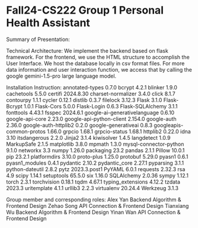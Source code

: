 # Fall24-CS222 Group 1 Personal Health Assistant

Summary of Presentation:


Technical Architecture:
We implement the backend based on flask framework. For the frontend, we use the HTML structure to accomplish the User Interface. We host the database locally in csv format files. For more data information and user interaction function, we access that by calling the google gemini-1.5-pro large language model.

Installation Instruction:
annotated-types              0.7.0
bcrypt                       4.2.1
blinker                      1.9.0
cachetools                   5.5.0
certifi                      2024.8.30
charset-normalizer           3.4.0
click                        8.1.7
contourpy                    1.1.1
cycler                       0.12.1
distlib                      0.3.7
filelock                     3.12.3
Flask                        3.1.0
Flask-Bcrypt                 1.0.1
Flask-Cors                   5.0.0
Flask-Login                  0.6.3
Flask-SQLAlchemy             3.1.1
fonttools                    4.43.1
fsspec                       2024.6.1
google-ai-generativelanguage 0.6.10
google-api-core              2.23.0
google-api-python-client     2.154.0
google-auth                  2.36.0
google-auth-httplib2         0.2.0
google-generativeai          0.8.3
googleapis-common-protos     1.66.0
grpcio                       1.68.1
grpcio-status                1.68.1
httplib2                     0.22.0
idna                         3.10
itsdangerous                 2.2.0
Jinja2                       3.1.4
kiwisolver                   1.4.5
langdetect                   1.0.9
MarkupSafe                   2.1.5
matplotlib                   3.8.0
mpmath                       1.3.0
mysql-connector-python       9.1.0
networkx                     3.3
numpy                        1.26.0
packaging                    23.2
pandas                       2.1.1
Pillow                       10.0.1
pip                          23.2.1
platformdirs                 3.10.0
proto-plus                   1.25.0
protobuf                     5.29.0
pyasn1                       0.6.1
pyasn1_modules               0.4.1
pydantic                     2.10.2
pydantic_core                2.27.1
pyparsing                    3.1.1
python-dateutil              2.8.2
pytz                         2023.3.post1
PyYAML                       6.0.1
requests                     2.32.3
rsa                          4.9
scipy                        1.14.1
setuptools                   65.5.0
six                          1.16.0
SQLAlchemy                   2.0.36
sympy                        1.12.1
torch                        2.3.1
torchvision                  0.18.1
tqdm                         4.67.1
typing_extensions            4.12.2
tzdata                       2023.3
uritemplate                  4.1.1
urllib3                      2.2.3
virtualenv                   20.24.4
Werkzeug                     3.1.3

Group member and corresponding roles:
Alex Yan Backend Algorithm & Frontend Design
Zehao Song API Connection & Frontend Design
Tianxiang Wu Backend Algorithm & Frontend Design
Yinan Wan API Connection & Frontend Design